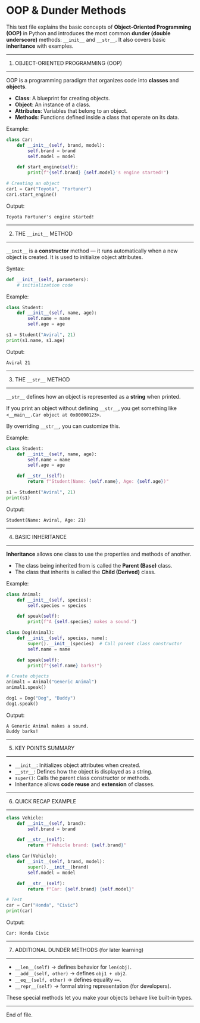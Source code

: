 OOP & Dunder Methods
=====================

This text file explains the basic concepts of **Object-Oriented Programming (OOP)** in Python and introduces the most common **dunder (double underscore)** methods: `__init__` and `__str__`. It also covers basic **inheritance** with examples.

------------------------------------------------------------

1. OBJECT-ORIENTED PROGRAMMING (OOP)
------------------------------------

OOP is a programming paradigm that organizes code into **classes** and **objects**.

- **Class**: A blueprint for creating objects.
- **Object**: An instance of a class.
- **Attributes**: Variables that belong to an object.
- **Methods**: Functions defined inside a class that operate on its data.

Example:

```python
class Car:
    def __init__(self, brand, model):
        self.brand = brand
        self.model = model

    def start_engine(self):
        print(f"{self.brand} {self.model}'s engine started!")

# Creating an object
car1 = Car("Toyota", "Fortuner")
car1.start_engine()
```

Output:
```
Toyota Fortuner's engine started!
```

------------------------------------------------------------

2. THE `__init__` METHOD
------------------------

`__init__` is a **constructor** method — it runs automatically when a new object is created.
It is used to initialize object attributes.

Syntax:
```python
def __init__(self, parameters):
    # initialization code
```

Example:
```python
class Student:
    def __init__(self, name, age):
        self.name = name
        self.age = age

s1 = Student("Aviral", 21)
print(s1.name, s1.age)
```

Output:
```
Aviral 21
```

------------------------------------------------------------

3. THE `__str__` METHOD
-----------------------

`__str__` defines how an object is represented as a **string** when printed.

If you print an object without defining `__str__`, you get something like `<__main__.Car object at 0x00000123>`.

By overriding `__str__`, you can customize this.

Example:
```python
class Student:
    def __init__(self, name, age):
        self.name = name
        self.age = age

    def __str__(self):
        return f"Student(Name: {self.name}, Age: {self.age})"

s1 = Student("Aviral", 21)
print(s1)
```

Output:
```
Student(Name: Aviral, Age: 21)
```

------------------------------------------------------------

4. BASIC INHERITANCE
--------------------

**Inheritance** allows one class to use the properties and methods of another.

- The class being inherited from is called the **Parent (Base)** class.
- The class that inherits is called the **Child (Derived)** class.

Example:
```python
class Animal:
    def __init__(self, species):
        self.species = species

    def speak(self):
        print(f"A {self.species} makes a sound.")

class Dog(Animal):
    def __init__(self, species, name):
        super().__init__(species)  # Call parent class constructor
        self.name = name

    def speak(self):
        print(f"{self.name} barks!")

# Create objects
animal1 = Animal("Generic Animal")
animal1.speak()

dog1 = Dog("Dog", "Buddy")
dog1.speak()
```

Output:
```
A Generic Animal makes a sound.
Buddy barks!
```

------------------------------------------------------------

5. KEY POINTS SUMMARY
---------------------

- `__init__`: Initializes object attributes when created.
- `__str__`: Defines how the object is displayed as a string.
- `super()`: Calls the parent class constructor or methods.
- Inheritance allows **code reuse** and **extension** of classes.

------------------------------------------------------------

6. QUICK RECAP EXAMPLE
----------------------

```python
class Vehicle:
    def __init__(self, brand):
        self.brand = brand

    def __str__(self):
        return f"Vehicle brand: {self.brand}"

class Car(Vehicle):
    def __init__(self, brand, model):
        super().__init__(brand)
        self.model = model

    def __str__(self):
        return f"Car: {self.brand} {self.model}"

# Test
car = Car("Honda", "Civic")
print(car)
```

Output:
```
Car: Honda Civic
```

------------------------------------------------------------

7. ADDITIONAL DUNDER METHODS (for later learning)
-------------------------------------------------

- `__len__(self)` → defines behavior for `len(obj)`.
- `__add__(self, other)` → defines `obj1 + obj2`.
- `__eq__(self, other)` → defines equality `==`.
- `__repr__(self)` → formal string representation (for developers).

These special methods let you make your objects behave like built-in types.

------------------------------------------------------------

End of file.

